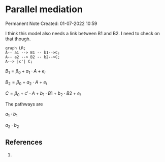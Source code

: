 # Parallel mediation
Permanent Note
Created: 01-07-2022 10:59

I think this model also needs a link between B1 and B2. I need to check on that though.
```mermaid
graph LR;
A-- a1 --> B1 -- b1-->C;
A-- a2 --> B2 -- b2-->C;
A--> |c'| C;
```
$B_1 = \beta_0 + a_1 \cdot A + e_i$
 
$B_2 = \beta_0 + a_2 \cdot A + e_i$
  
$C=\beta_0 + c' \cdot A + b_1 \cdot B1 + b_2 \cdot B2 + e_i$
 
The pathways are 
 
$a_1 \cdot b_1$
 
$a_2 \cdot b_2$

## References
1. 